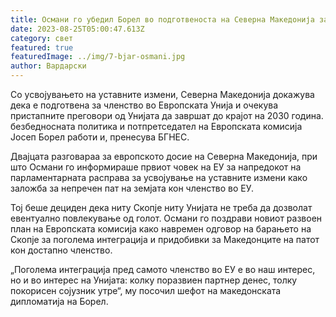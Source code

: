 ```yaml
---
title: Османи го убедил Борел во подготвеноста на Северна Македонија за ЕУ
date: 2023-08-25T05:00:47.613Z
category: свет
featured: true
featuredImage: ../img/7-bjar-osmani.jpg
author: Вардарски
---
```

Со усвојувањето на уставните измени, Северна Македонија докажува дека е подготвена за членство во Европската Унија и очекува пристапните преговори од Унијата да завршат до крајот на 2030 година. безбедносната политика и потпретседател на Европската комисија Јосеп Борел работи и, пренесува БГНЕС.

Двајцата разговараа за европското досие на Северна Македонија, при што Османи го информираше првиот човек на ЕУ за напредокот на парламентарната расправа за усвојување на уставните измени како заложба за непречен пат на земјата кон членство во ЕУ.

Тој беше дециден дека ниту Скопје ниту Унијата не треба да дозволат евентуално повлекување од голот.
Османи го поздрави новиот развоен план на Европската комисија како навремен одговор на барањето на Скопје за поголема интеграција и придобивки за Македонците на патот кон достапно членство.

„Поголема интеграција пред самото членство во ЕУ е во наш интерес, но и во интерес на Унијата: колку поразвиен партнер денес, толку покорисен сојузник утре“, му посочил шефот на македонската дипломатија на Борел.